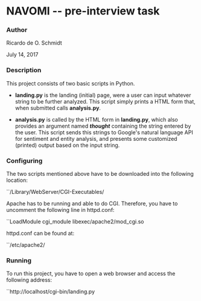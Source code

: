 # NAVOMI -- pre-interview task

### Author

Ricardo de O. Schmidt

July 14, 2017


### Description

This project consists of two basic scripts in Python.

* __landing.py__ is the landing (initial) page, were a user can input whatever
string to be further analyzed. This script simply prints a HTML form that, when
submitted calls __analysis.py__.

* __analysis.py__ is called by the HTML form in __landing.py__, which also
provides an argument named *__thought__* containing the string entered by the
user. This script sends this strings to Google's natural language API for
sentiment and entity analysis, and presents some customized (printed) output
based on the input string.


### Configuring

The two scripts mentioned above have to be downloaded into the following
location:

``/Library/WebServer/CGI-Executables/

Apache has to be running and able to do CGI. Therefore, you have to uncomment
the following line in httpd.conf:

``LoadModule cgi_module libexec/apache2/mod_cgi.so

httpd.conf can be found at:

``/etc/apache2/

### Running

To run this project, you have to open a web browser and access the following
address:

``http://localhost/cgi-bin/landing.py

